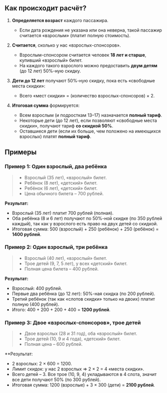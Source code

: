 
## Как происходит расчёт?

1. **Определяется возраст** каждого пассажира.
    
    - Если дата рождения не указана или она неверна, такой пассажир считается «взрослым» (платит полную стоимость).
        
2. **Считается**, сколько у нас «взрослых-спонсоров».

    - Взрослым-спонсором считается человек **18 лет и старше**, купивший «взрослый» билет.
    - На каждого такого взрослого можно предоставить **двум детям** (до 12 лет) 50%-ную скидку.
3. **Дети до 12 лет** получают 50%-ную скидку, пока есть «свободные места скидки»:
    - Всего «мест скидки» = (количество взрослых-спонсоров) × 2.
4. **Итоговая сумма** формируется:
    - Всем взрослым (и подросткам 13–17) назначается **полный тариф**.
    - Некоторые дети (до 12 лет), если позволяют «свободные места скидки», получают тариф **со скидкой 50%**.
    - Оставшиеся дети (если их больше, чем положено на имеющихся взрослых) платят **полный тариф**.
## Примеры

### Пример 1: Один взрослый, два ребёнка

> - Взрослый (35 лет), «взрослый» билет.
> - Ребёнок (8 лет), «детский» билет.
> - Ребёнок (6 лет), «детский» билет.
> - Цена обычного билета – 700 рублей.

**Результат:**
- Взрослый (35 лет) платит 700 рублей (полная).
- Оба ребёнка (8 и 6 лет) получают по 50%-ной скидке (по 350 рублей каждый), так как у взрослого есть право на двух детей со скидкой.
- Итоговая сумма: 500 (взрослый) + 250 (ребёнок) + 250 (ребёнок) = **1400 рублей**.

### Пример 2: Один взрослый, три ребёнка

> - Взрослый (40 лет), «взрослый» билет.
> - Трое детей (9, 7, 5 лет), у всех «детский» билет.
> - Полная цена билета – 400 рублей.

**Результат:**
- Взрослый: 400 рублей.
- Первые два ребёнка (до 12 лет): 50%-ная скидка (по 200 рублей).
- Третий ребёнок (так как «слотов скидки» только на двоих) платит полную (400 рублей).
- Итого: 400 + 200 + 200 + 400 = **1200 рублей**.
### Пример 3: Двое «взрослых-спонсоров», трое детей

> - Двое взрослых (28 и 31 год), оба «взрослый» билет.
> - Трое детей (10, 9 и 4 года), «детский» билет.
> - Полная цена – 600 рублей.

**Результат:
- 2 взрослых: 2 × 600 = 1200.
- Лимит скидок: у нас 2 взрослых ⇒ 2 × 2 = 4 «места скидки».
- Всего детей – 3. Все трое (10, 9, 4) укладываются в 4 слота, значит все дети получают 50% (по 300 рублей).
- Итоговая сумма: 1200 (взрослые) + 3 × 300 (дети) = **2100 рублей**.


